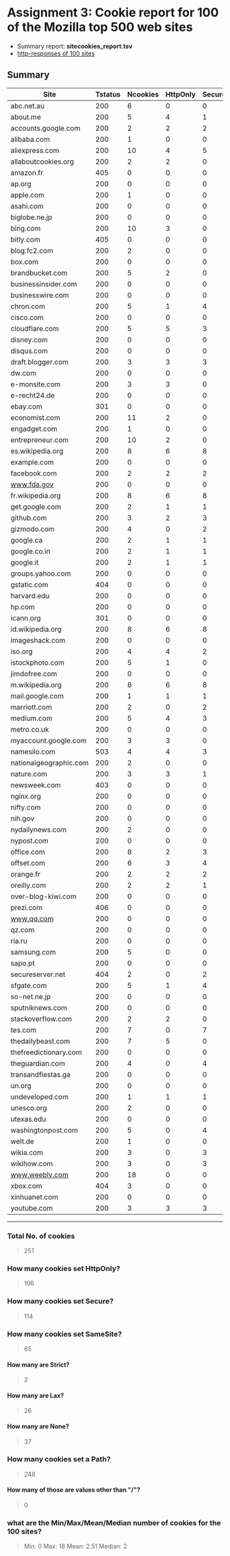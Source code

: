 # Assignment 3: Cookie report for 100 of the Mozilla top 500 web sites

* Summary report: **sitecookies_report.tsv**
* [http-responses of 100 sites](http-responses)

## Summary
| Site                   | Tstatus | Ncookies | HttpOnly | Secure | SameSite | Strict | Lax | None | SetPath |
|------------------------|---------|----------|----------|--------|----------|--------|-----|------|---------|
| abc.net.au             | 200     | 6        | 0        | 0      | 0        | 0      | 0   | 0    | 6       |
| about.me               | 200     | 5        | 4        | 1      | 3        | 0      | 3   | 0    | 5       |
| accounts.google.com    | 200     | 2        | 2        | 2      | 0        | 0      | 0   | 0    | 2       |
| alibaba.com            | 200     | 1        | 0        | 0      | 0        | 0      | 0   | 0    | 1       |
| aliexpress.com         | 200     | 10       | 4        | 5      | 5        | 0      | 0   | 5    | 10      |
| allaboutcookies.org    | 200     | 2        | 2        | 0      | 2        | 0      | 2   | 0    | 2       |
| amazon.fr              | 405     | 0        | 0        | 0      | 0        | 0      | 0   | 0    | 0       |
| ap.org                 | 200     | 0        | 0        | 0      | 0        | 0      | 0   | 0    | 0       |
| apple.com              | 200     | 1        | 0        | 0      | 0        | 0      | 0   | 0    | 1       |
| asahi.com              | 200     | 0        | 0        | 0      | 0        | 0      | 0   | 0    | 0       |
| biglobe.ne.jp          | 200     | 0        | 0        | 0      | 0        | 0      | 0   | 0    | 0       |
| bing.com               | 200     | 10       | 3        | 0      | 0        | 0      | 0   | 0    | 10      |
| bitly.com              | 405     | 0        | 0        | 0      | 0        | 0      | 0   | 0    | 0       |
| blog.fc2.com           | 200     | 2        | 0        | 0      | 0        | 0      | 0   | 0    | 2       |
| box.com                | 200     | 0        | 0        | 0      | 0        | 0      | 0   | 0    | 0       |
| brandbucket.com        | 200     | 5        | 2        | 0      | 2        | 0      | 2   | 0    | 5       |
| businessinsider.com    | 200     | 0        | 0        | 0      | 0        | 0      | 0   | 0    | 0       |
| businesswire.com       | 200     | 0        | 0        | 0      | 0        | 0      | 0   | 0    | 0       |
| chron.com              | 200     | 5        | 1        | 4      | 2        | 1      | 0   | 1    | 5       |
| cisco.com              | 200     | 0        | 0        | 0      | 0        | 0      | 0   | 0    | 0       |
| cloudflare.com         | 200     | 5        | 5        | 3      | 5        | 0      | 2   | 3    | 5       |
| disney.com             | 200     | 0        | 0        | 0      | 0        | 0      | 0   | 0    | 0       |
| disqus.com             | 200     | 0        | 0        | 0      | 0        | 0      | 0   | 0    | 0       |
| draft.blogger.com      | 200     | 3        | 3        | 3      | 0        | 0      | 0   | 0    | 3       |
| dw.com                 | 200     | 0        | 0        | 0      | 0        | 0      | 0   | 0    | 0       |
| e-monsite.com          | 200     | 3        | 3        | 0      | 3        | 0      | 3   | 0    | 3       |
| e-recht24.de           | 200     | 0        | 0        | 0      | 0        | 0      | 0   | 0    | 0       |
| ebay.com               | 301     | 0        | 0        | 0      | 0        | 0      | 0   | 0    | 0       |
| economist.com          | 200     | 11       | 2        | 0      | 0        | 0      | 0   | 0    | 11      |
| engadget.com           | 200     | 1        | 0        | 0      | 0        | 0      | 0   | 0    | 1       |
| entrepreneur.com       | 200     | 10       | 2        | 0      | 0        | 0      | 0   | 0    | 10      |
| es.wikipedia.org       | 200     | 8        | 6        | 8      | 0        | 0      | 0   | 0    | 8       |
| example.com            | 200     | 0        | 0        | 0      | 0        | 0      | 0   | 0    | 0       |
| facebook.com           | 200     | 2        | 2        | 2      | 0        | 0      | 0   | 0    | 2       |
| www.fda.gov            | 200     | 0        | 0        | 0      | 0        | 0      | 0   | 0    | 0       |
| fr.wikipedia.org       | 200     | 8        | 6        | 8      | 0        | 0      | 0   | 0    | 8       |
| get.google.com         | 200     | 2        | 1        | 1      | 0        | 0      | 0   | 0    | 2       |
| github.com             | 200     | 3        | 2        | 3      | 3        | 0      | 3   | 0    | 3       |
| gizmodo.com            | 200     | 4        | 0        | 2      | 2        | 0      | 0   | 2    | 4       |
| google.ca              | 200     | 2        | 1        | 1      | 0        | 0      | 0   | 0    | 2       |
| google.co.in           | 200     | 2        | 1        | 1      | 0        | 0      | 0   | 0    | 2       |
| google.it              | 200     | 2        | 1        | 1      | 0        | 0      | 0   | 0    | 2       |
| groups.yahoo.com       | 200     | 0        | 0        | 0      | 0        | 0      | 0   | 0    | 0       |
| gstatic.com            | 404     | 0        | 0        | 0      | 0        | 0      | 0   | 0    | 0       |
| harvard.edu            | 200     | 0        | 0        | 0      | 0        | 0      | 0   | 0    | 0       |
| hp.com                 | 200     | 0        | 0        | 0      | 0        | 0      | 0   | 0    | 0       |
| icann.org              | 301     | 0        | 0        | 0      | 0        | 0      | 0   | 0    | 0       |
| id.wikipedia.org       | 200     | 8        | 6        | 8      | 0        | 0      | 0   | 0    | 8       |
| imageshack.com         | 200     | 0        | 0        | 0      | 0        | 0      | 0   | 0    | 0       |
| iso.org                | 200     | 4        | 4        | 2      | 2        | 0      | 0   | 2    | 4       |
| istockphoto.com        | 200     | 5        | 1        | 0      | 0        | 0      | 0   | 0    | 5       |
| jimdofree.com          | 200     | 0        | 0        | 0      | 0        | 0      | 0   | 0    | 0       |
| m.wikipedia.org        | 200     | 8        | 6        | 8      | 0        | 0      | 0   | 0    | 8       |
| mail.google.com        | 200     | 1        | 1        | 1      | 0        | 0      | 0   | 0    | 1       |
| marriott.com           | 200     | 2        | 0        | 2      | 2        | 0      | 0   | 2    | 2       |
| medium.com             | 200     | 5        | 4        | 3      | 3        | 0      | 1   | 2    | 5       |
| metro.co.uk            | 200     | 0        | 0        | 0      | 0        | 0      | 0   | 0    | 0       |
| myaccount.google.com   | 200     | 3        | 3        | 0      | 0        | 0      | 0   | 0    | 3       |
| namesilo.com           | 503     | 4        | 4        | 3      | 4        | 0      | 2   | 2    | 4       |
| nationalgeographic.com | 200     | 2        | 0        | 0      | 0        | 0      | 0   | 0    | 2       |
| nature.com             | 200     | 3        | 3        | 1      | 0        | 0      | 0   | 0    | 3       |
| newsweek.com           | 403     | 0        | 0        | 0      | 0        | 0      | 0   | 0    | 0       |
| nginx.org              | 200     | 0        | 0        | 0      | 0        | 0      | 0   | 0    | 0       |
| nifty.com              | 200     | 0        | 0        | 0      | 0        | 0      | 0   | 0    | 0       |
| nih.gov                | 200     | 0        | 0        | 0      | 0        | 0      | 0   | 0    | 0       |
| nydailynews.com        | 200     | 2        | 0        | 0      | 0        | 0      | 0   | 0    | 0       |
| nypost.com             | 200     | 0        | 0        | 0      | 0        | 0      | 0   | 0    | 0       |
| office.com             | 200     | 8        | 2        | 3      | 2        | 0      | 0   | 2    | 8       |
| offset.com             | 200     | 6        | 3        | 4      | 4        | 0      | 3   | 1    | 6       |
| orange.fr              | 200     | 2        | 2        | 2      | 2        | 0      | 0   | 2    | 2       |
| oreilly.com            | 200     | 2        | 2        | 1      | 1        | 0      | 0   | 1    | 2       |
| over-blog-kiwi.com     | 200     | 0        | 0        | 0      | 0        | 0      | 0   | 0    | 0       |
| prezi.com              | 406     | 0        | 0        | 0      | 0        | 0      | 0   | 0    | 0       |
| www.qq.com             | 200     | 0        | 0        | 0      | 0        | 0      | 0   | 0    | 0       |
| qz.com                 | 200     | 0        | 0        | 0      | 0        | 0      | 0   | 0    | 0       |
| ria.ru                 | 200     | 0        | 0        | 0      | 0        | 0      | 0   | 0    | 0       |
| samsung.com            | 200     | 5        | 0        | 0      | 0        | 0      | 0   | 0    | 5       |
| sapo.pt                | 200     | 0        | 0        | 0      | 0        | 0      | 0   | 0    | 0       |
| secureserver.net       | 404     | 2        | 0        | 2      | 2        | 0      | 0   | 2    | 2       |
| sfgate.com             | 200     | 5        | 1        | 4      | 2        | 1      | 0   | 1    | 5       |
| so-net.ne.jp           | 200     | 0        | 0        | 0      | 0        | 0      | 0   | 0    | 0       |
| sputniknews.com        | 200     | 0        | 0        | 0      | 0        | 0      | 0   | 0    | 0       |
| stackoverflow.com      | 200     | 2        | 2        | 0      | 0        | 0      | 0   | 0    | 2       |
| tes.com                | 200     | 7        | 0        | 7      | 0        | 0      | 0   | 0    | 7       |
| thedailybeast.com      | 200     | 7        | 5        | 0      | 5        | 0      | 5   | 0    | 7       |
| thefreedictionary.com  | 200     | 0        | 0        | 0      | 0        | 0      | 0   | 0    | 0       |
| theguardian.com        | 200     | 4        | 0        | 4      | 0        | 0      | 0   | 0    | 4       |
| transandfiestas.ga     | 200     | 0        | 0        | 0      | 0        | 0      | 0   | 0    | 0       |
| un.org                 | 200     | 0        | 0        | 0      | 0        | 0      | 0   | 0    | 0       |
| undeveloped.com        | 200     | 1        | 1        | 1      | 0        | 0      | 0   | 0    | 1       |
| unesco.org             | 200     | 2        | 0        | 0      | 0        | 0      | 0   | 0    | 2       |
| utexas.edu             | 200     | 0        | 0        | 0      | 0        | 0      | 0   | 0    | 0       |
| washingtonpost.com     | 200     | 5        | 0        | 4      | 4        | 0      | 0   | 4    | 5       |
| welt.de                | 200     | 1        | 0        | 0      | 0        | 0      | 0   | 0    | 0       |
| wikia.com              | 200     | 3        | 0        | 3      | 3        | 0      | 0   | 3    | 3       |
| wikihow.com            | 200     | 3        | 0        | 3      | 0        | 0      | 0   | 0    | 3       |
| www.weebly.com         | 200     | 18       | 0        | 0      | 0        | 0      | 0   | 0    | 18      |
| xbox.com               | 404     | 3        | 0        | 0      | 0        | 0      | 0   | 0    | 1       |
| xinhuanet.com          | 200     | 0        | 0        | 0      | 0        | 0      | 0   | 0    | 0       |
| youtube.com            | 200     | 3        | 3        | 3      | 2        | 0      | 0   | 2    | 3       |

---
### Total No. of cookies
> 251

### How many cookies set HttpOnly?  
> 106

### How many cookies set Secure?  
> 114

### How many cookies set SameSite?
> 65
#### How many are Strict?  
> 2
#### How many are Lax?  
> 26
#### How many are None?
> 37

### How many cookies set a Path?  
>246
#### How many of those are values other than "/"?
>0

### what are the Min/Max/Mean/Median number of cookies for the 100 sites?
> Min: 0
> Max: 18
> Mean: 2.51
> Median: 2
